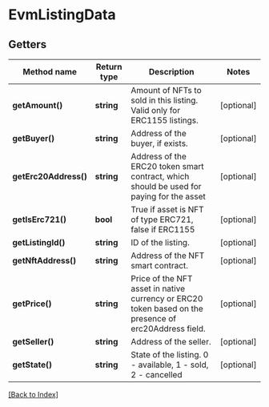 # EvmListingData

## Getters

Method name | Return type | Description | Notes
------------ | ------------- | ------------- | -------------
**getAmount()** | **string** | Amount of NFTs to sold in this listing. Valid only for ERC1155 listings. | [optional]
**getBuyer()** | **string** | Address of the buyer, if exists. | [optional]
**getErc20Address()** | **string** | Address of the ERC20 token smart contract, which should be used for paying for the asset | [optional]
**getIsErc721()** | **bool** | True if asset is NFT of type ERC721, false if ERC1155 | [optional]
**getListingId()** | **string** | ID of the listing. | [optional]
**getNftAddress()** | **string** | Address of the NFT smart contract. | [optional]
**getPrice()** | **string** | Price of the NFT asset in native currency or ERC20 token based on the presence of erc20Address field. | [optional]
**getSeller()** | **string** | Address of the seller. | [optional]
**getState()** | **string** | State of the listing. 0 - available, 1 - sold, 2 - cancelled | [optional]

[[Back to Index]](../index.md)
